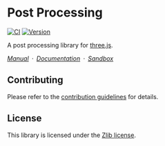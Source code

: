 # Post Processing

[![CI](https://github.com/pmndrs/postprocessing/actions/workflows/ci.yml/badge.svg)](https://github.com/pmndrs/postprocessing/actions/workflows/ci.yml)
[![Version](https://badgen.net/npm/v/postprocessing?color=green)](https://www.npmjs.com/package/postprocessing)

A post processing library for [three.js](https://threejs.org/).

*[Manual](https://pp.pmnd.rs/manual)&ensp;&middot;&ensp;[Documentation](https://pp.pmnd.rs/manual/docs)&ensp;&middot;&ensp;[Sandbox](https://stackblitz.com/edit/postprocessing)*

## Contributing

Please refer to the [contribution guidelines](https://github.com/pmndrs/postprocessing/blob/main/.github/CONTRIBUTING.md) for details.

## License

This library is licensed under the [Zlib license](https://github.com/pmndrs/postprocessing/blob/main/LICENSE.md).
